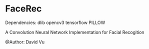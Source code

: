 # FaceRec

Dependencies:
    dlib
    opencv3
    tensorflow
    PILLOW


A Convolution Neural Network Implementation for Facial Recogition


@Author: David Vu
